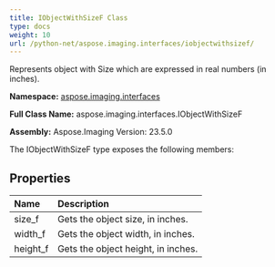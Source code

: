 ```yaml
---
title: IObjectWithSizeF Class
type: docs
weight: 10
url: /python-net/aspose.imaging.interfaces/iobjectwithsizef/
---
```


Represents object with Size which are expressed in real numbers (in inches).

**Namespace:** [aspose.imaging.interfaces](/imaging/python-net/aspose.imaging.interfaces/)

**Full Class Name:** aspose.imaging.interfaces.IObjectWithSizeF

**Assembly:**  Aspose.Imaging Version: 23.5.0

The IObjectWithSizeF type exposes the following members:
## **Properties**
|**Name**|**Description**|
| :- | :- |
|size_f|Gets the object size, in inches.|
|width_f|Gets the object width, in inches.|
|height_f|Gets the object height, in inches.|
